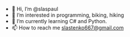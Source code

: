 - 👋 Hi, I’m @slaspaul
- 👀 I’m interested in programming, biking, hiking
- 🌱 I’m currently learning C# and Python.
- 📫 How to reach me slastenko667@gmail.com

<!---
slaspaul/slaspaul is a ✨ special ✨ repository because its `README.md` (this file) appears on your GitHub profile.
You can click the Preview link to take a look at your changes.
--->
